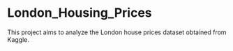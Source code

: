 # London_Housing_Prices
This project aims to analyze the London house prices dataset obtained from Kaggle.
